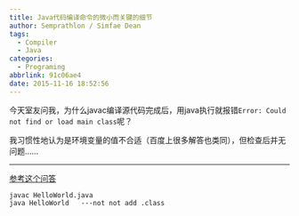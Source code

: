 ```yaml
---
title: Java代码编译命令的微小而关键的细节
author: Semprathlon / Simfae Dean
tags:
  - Compiler
  - Java
categories:
  - Programing
abbrlink: 91c06ae4
date: 2015-11-16 18:52:56
---
```

今天室友问我，为什么javac编译源代码完成后，用java执行就报错`Error: Could not find or load main class`呢？

我习惯性地认为是环境变量的值不合适（百度上很多解答也类同），但检查后并无问题……

<!--more-->

----

[参考这个问答](http://stackoverflow.com/questions/17482660/java-could-not-find-or-load-main-class)

`javac HelloWorld.java`   
`java HelloWorld   ---not not add .class  `